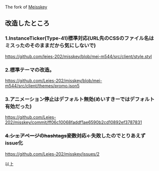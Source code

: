 The fork of [Meisskey](https://github.com/mei23/misskey)

## 改造したところ

### 1.InstanceTicker(Type-41)標準対応(URL先のCSSのファイル名はミスったのそのままだから気にしないで)

https://github.com/leies-202/misskey/blob/mei-m544/src/client/style.styl

### 2.標準テーマの改造。

https://github.com/Leies-202/misskey/blob/mei-m544/src/client/themes/promo.json5

### 3.アニメーション停止はデフォルト無効(めいすきーではデフォルト有効だった)

https://github.com/Leies-202/misskey/commit/ff06c10068faddf1ae6590b2cd10892ef3787831

### ~~4.シェアページのhashtags変数対応~~←失敗したのでとりあえずissue化

https://github.com/Leies-202/misskey/issues/2

以上
